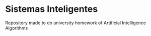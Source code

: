 # Sistemas Inteligentes
Repository made to do university homework of Artificial Intelligence Algorithms
